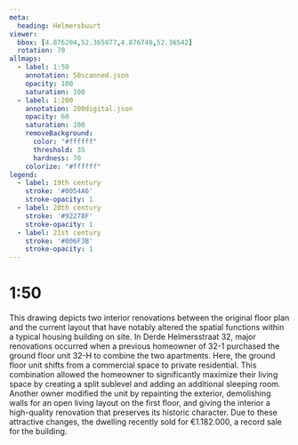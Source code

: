 ```yaml
---
meta:
  heading: Helmersbuurt
viewer:
  bbox: [4.876204,52.365077,4.876748,52.36542]
  rotation: 70
allmaps:
  - label: 1:50
    annotation: 50scanned.json
    opacity: 100
    saturation: 100
  - label: 1:200
    annotation: 200digital.json
    opacity: 60
    saturation: 100
    removeBackground:
      color: "#ffffff"
      threshold: 35
      hardness: 70
    colorize: "#ffffff"
legend:
  - label: 19th century
    stroke: '#0054A6'
    stroke-opacity: 1
  - label: 20th century
    stroke: '#92278F'
    stroke-opacity: 1
  - label: 21st century
    stroke: '#006F3B'
    stroke-opacity: 1
---
```

# 1:50

This drawing depicts two interior renovations between the original floor plan and the current layout that have notably altered the spatial functions within a typical housing building on site. In Derde Helmersstraat 32, major renovations occurred when a previous homeowner of 32-1 purchased the ground floor unit 32-H to combine the two apartments. Here, the ground floor unit shifts from a commercial space to private residential. This combination allowed the homeowner to significantly maximize their living space by creating a split sublevel and adding an additional sleeping room. Another owner modified the unit by repainting the exterior, demolishing walls for an open living layout on the first floor, and giving the interior a high-quality renovation that preserves its historic character. Due to these attractive changes, the dwelling recently sold for €1.182.000, a record sale for the building.